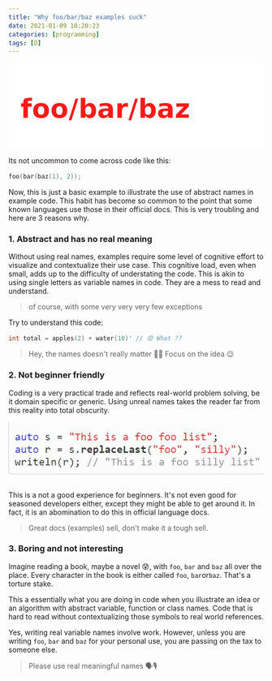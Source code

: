 ```yaml
---
title: "Why foo/bar/baz examples suck"
date: 2021-01-09 10:20:23
categories: [programming]
tags: [D]
---
```


![No one](/images/2021-foo-bar-baz.png)

Its not uncommon to come across code like this:

```d
foo(bar(baz(1), 2));
```

Now, this is just a basic example to illustrate the use of abstract names in
example code. This habit has become so common to the point that some known
languages use those in their official docs. This is very troubling and here are
3 reasons why.

### 1. Abstract and has no real meaning

Without using real names, examples require some level of cognitive effort to
visualize and contextualize their use case. This cognitive load, even when
small, adds up to the difficulty of understating the code. This is akin to using
single letters as variable names in code. They are a mess to read and
understand.

> of course, with some very very very few exceptions

Try to understand this code:

```d
int total = apples(2) + water(10)' // 😟 What ??
```

> Hey, the names doesn't really matter 🤷‍♀️ Focus on the idea 😉

### 2. Not beginner friendly

Coding is a very practical trade and reflects real-world problem solving, be it
domain specific or generic. Using unreal names takes the reader far from this
reality into total obscurity.

![Foo sucks](/images/2021-foo-example.jpg)

This is a not a good experience for beginners. It's not even good for seasoned
developers either, except they might be able to get around it. In fact, it is an
abomination to do this in official language docs.

> Great docs (examples) sell, don't make it a tough sell.

### 3. Boring and not interesting

Imagine reading a book, maybe a novel 😰, with `foo`, `bar` and `baz` all over
the place. Every character in the book is either called `foo`, `bar`or`baz`.
That's a torture stake.

This a essentially what you are doing in code when you illustrate an idea or an
algorithm with abstract variable, function or class names. Code that is hard to
read without contextualizing those symbols to real world references.

Yes, writing real variable names involve work. However, unless you are writing
`foo`, `bar` and `baz` for your personal use, you are passing on the tax to
someone else.

> Please use real meaningful names 🗣🎙
